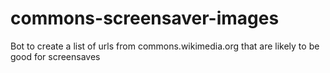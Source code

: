 # commons-screensaver-images
Bot to create a list of urls from commons.wikimedia.org that are likely to be good for screensaves
